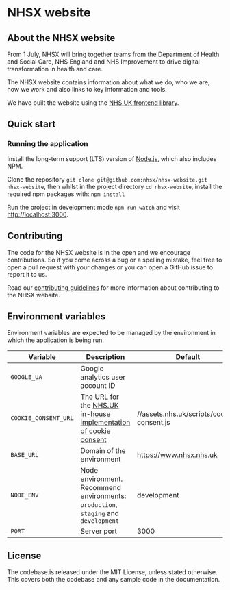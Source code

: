 # NHSX website

## About the NHSX website

From 1 July, NHSX will bring together teams from the Department of Health and Social Care, NHS England and NHS Improvement to drive digital transformation in health and care.

The NHSX website contains information about what we do, who we are, how we work and also links to key information and tools.

We have built the website using the [NHS.UK frontend library](https://github.com/nhsuk/nhsuk-frontend).

## Quick start

### Running the application

Install the long-term support (LTS) version of <a href="https://nodejs.org/en/">Node.js</a>, which also includes NPM.

Clone the repository `git clone git@github.com:nhsx/nhsx-website.git nhsx-website`, then whilst in the project directory `cd nhsx-website`, install the required npm packages with: `npm install`

Run the project in development mode `npm run watch` and visit <a href="http://localhost:3000">http://localhost:3000</a>.

## Contributing

The code for the NHSX website is in the open and we encourage contributions. So if you come across a bug or a spelling mistake, feel free to open a pull request with your changes or you can open a GitHub issue to report it to us.

Read our [contributing guidelines](CONTRIBUTING.md) for more information about contributing to the NHSX website.

## Environment variables

Environment variables are expected to be managed by the environment in which
the application is being run.

| Variable      | Description       | Default         | Required  |
| ------------- | ----------------- | --------------          | --------- |
| `GOOGLE_UA`      | Google analytics user account ID          |         | No
| `COOKIE_CONSENT_URL`      | The URL for the [NHS.UK in-house implementation of cookie consent](https://github.com/nhsuk/cookie-consent)    | //assets.nhs.uk/scripts/cookie-consent.js |
| `BASE_URL`      | Domain of the environment          | https://www.nhsx.nhs.uk |
| `NODE_ENV`      | Node environment. Recommend environments: `production`, `staging` and `development`  |  development            |
| `PORT`          | Server port       |  3000                   |

## License

The codebase is released under the MIT License, unless stated otherwise. This covers both the codebase and any sample code in the documentation.
